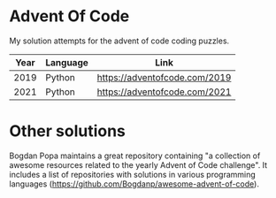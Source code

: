# Advent Of Code

My solution attempts for the advent of code coding puzzles.

| Year | Language | Link                          |
| ---- | -------- | ----------------------------- |
| 2019 | Python   | https://adventofcode.com/2019 |
| 2021 | Python   | https://adventofcode.com/2021 |

# Other solutions

Bogdan Popa maintains a great repository containing "a collection of awesome resources related to the yearly Advent of Code challenge". It includes a list of repositories with solutions in various programming languages (<https://github.com/Bogdanp/awesome-advent-of-code>).
